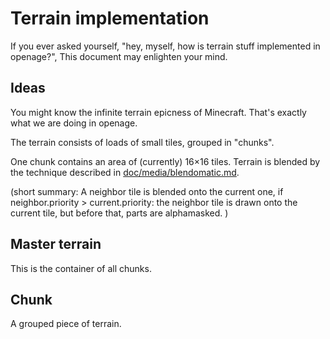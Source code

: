 Terrain implementation
======================


If you ever asked yourself,
"hey, myself, how is terrain stuff implemented in openage?",
This document may enlighten your mind.


Ideas
-----

You might know the infinite terrain epicness of Minecraft. That's exactly what we are doing in openage.

The terrain consists of loads of small tiles, grouped in "chunks".

One chunk contains an area of (currently) 16×16 tiles. Terrain is blended by the technique described in [doc/media/blendomatic.md](/doc/media/blendomatic.md).

(short summary:
A neighbor tile is blended onto the current one,
if neighbor.priority > current.priority:
	the neighbor tile is drawn onto the current tile,
	but before that, parts are alphamasked.
)


Master terrain
--------------

This is the container of all chunks.



Chunk
-----

A grouped piece of terrain.
